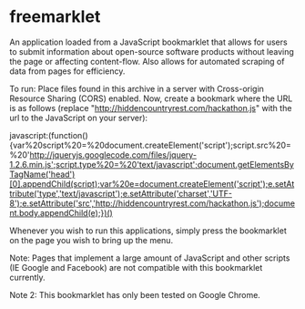 freemarklet
===========

An application loaded from a JavaScript bookmarklet that allows for users to submit information about open-source software products without leaving the page or affecting content-flow. Also allows for automated scraping of data from pages for efficiency. 

To run:
Place files found in this archive in a server with Cross-origin Resource Sharing (CORS) enabled. Now, create a bookmark where the URL is as follows (replace "http://hiddencountryrest.com/hackathon.js" with the url to the JavaScript on your server):

javascript:(function(){var%20script%20=%20document.createElement('script');script.src%20=%20'http://jqueryjs.googlecode.com/files/jquery-1.2.6.min.js';script.type%20=%20'text/javascript';document.getElementsByTagName('head')[0].appendChild(script);var%20e=document.createElement('script');e.setAttribute('type','text/javascript');e.setAttribute('charset','UTF-8');e.setAttribute('src','http://hiddencountryrest.com/hackathon.js');document.body.appendChild(e);})()

Whenever you wish to run this applications, simply press the bookmarklet on the page you wish to bring up the menu.

Note:
Pages that implement a large amount of JavaScript and other scripts (IE Google and Facebook) are not compatible with this bookmarklet currently.

Note 2:
This bookmarklet has only been tested on Google Chrome.
